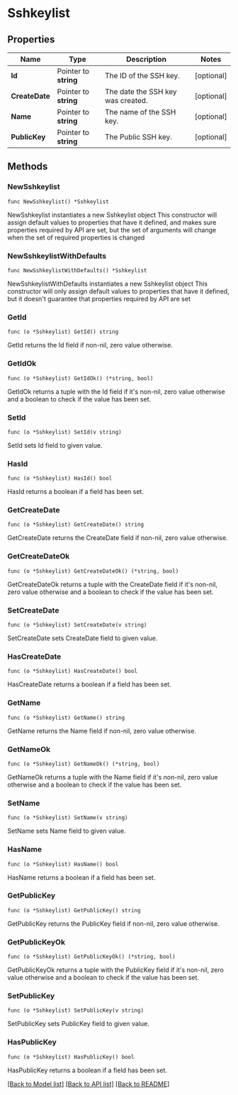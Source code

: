 # Sshkeylist

## Properties

Name | Type | Description | Notes
------------ | ------------- | ------------- | -------------
**Id** | Pointer to **string** | The ID of the SSH key. | [optional] 
**CreateDate** | Pointer to **string** | The date the SSH key was created. | [optional] 
**Name** | Pointer to **string** | The name of the SSH key. | [optional] 
**PublicKey** | Pointer to **string** | The Public SSH key. | [optional] 

## Methods

### NewSshkeylist

`func NewSshkeylist() *Sshkeylist`

NewSshkeylist instantiates a new Sshkeylist object
This constructor will assign default values to properties that have it defined,
and makes sure properties required by API are set, but the set of arguments
will change when the set of required properties is changed

### NewSshkeylistWithDefaults

`func NewSshkeylistWithDefaults() *Sshkeylist`

NewSshkeylistWithDefaults instantiates a new Sshkeylist object
This constructor will only assign default values to properties that have it defined,
but it doesn't guarantee that properties required by API are set

### GetId

`func (o *Sshkeylist) GetId() string`

GetId returns the Id field if non-nil, zero value otherwise.

### GetIdOk

`func (o *Sshkeylist) GetIdOk() (*string, bool)`

GetIdOk returns a tuple with the Id field if it's non-nil, zero value otherwise
and a boolean to check if the value has been set.

### SetId

`func (o *Sshkeylist) SetId(v string)`

SetId sets Id field to given value.

### HasId

`func (o *Sshkeylist) HasId() bool`

HasId returns a boolean if a field has been set.

### GetCreateDate

`func (o *Sshkeylist) GetCreateDate() string`

GetCreateDate returns the CreateDate field if non-nil, zero value otherwise.

### GetCreateDateOk

`func (o *Sshkeylist) GetCreateDateOk() (*string, bool)`

GetCreateDateOk returns a tuple with the CreateDate field if it's non-nil, zero value otherwise
and a boolean to check if the value has been set.

### SetCreateDate

`func (o *Sshkeylist) SetCreateDate(v string)`

SetCreateDate sets CreateDate field to given value.

### HasCreateDate

`func (o *Sshkeylist) HasCreateDate() bool`

HasCreateDate returns a boolean if a field has been set.

### GetName

`func (o *Sshkeylist) GetName() string`

GetName returns the Name field if non-nil, zero value otherwise.

### GetNameOk

`func (o *Sshkeylist) GetNameOk() (*string, bool)`

GetNameOk returns a tuple with the Name field if it's non-nil, zero value otherwise
and a boolean to check if the value has been set.

### SetName

`func (o *Sshkeylist) SetName(v string)`

SetName sets Name field to given value.

### HasName

`func (o *Sshkeylist) HasName() bool`

HasName returns a boolean if a field has been set.

### GetPublicKey

`func (o *Sshkeylist) GetPublicKey() string`

GetPublicKey returns the PublicKey field if non-nil, zero value otherwise.

### GetPublicKeyOk

`func (o *Sshkeylist) GetPublicKeyOk() (*string, bool)`

GetPublicKeyOk returns a tuple with the PublicKey field if it's non-nil, zero value otherwise
and a boolean to check if the value has been set.

### SetPublicKey

`func (o *Sshkeylist) SetPublicKey(v string)`

SetPublicKey sets PublicKey field to given value.

### HasPublicKey

`func (o *Sshkeylist) HasPublicKey() bool`

HasPublicKey returns a boolean if a field has been set.


[[Back to Model list]](../README.md#documentation-for-models) [[Back to API list]](../README.md#documentation-for-api-endpoints) [[Back to README]](../README.md)


